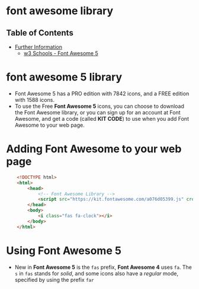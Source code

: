 # font awesome library

## Table of Contents
- [Further Information]()
  - [w3 Schools - Font Awesome 5](https://www.w3schools.com/icons/fontawesome5_intro.asp)


# font awesome 5 library
* Font Awesome 5 has a PRO edition with 7842 icons, and a FREE edition with 1588 icons.
* To use the Free __Font Awesome 5__ icons, you can choose to download the Font Awesome library, or you can sign up for an account at Font Awesome, and get a code (called __KIT CODE__) to use when you add Font Awesome to your web page.

# Adding Font Awesome to your web page
```html
    <!DOCTYPE html>
    <html>
        <head>
            <!-- Font Awesome Library -->
            <script src="https://kit.fontawesome.com/a076d05399.js" crossorigin="anonymous"></script>
        </head>
        <body>
            <i class="fas fa-clock"></i>
        </body>
    </html>
```

# Using Font Awesome 5
* New in __Font Awesome 5__ is the `fas` prefix, __Font Awesome 4__ uses `fa`. The `s` in `fas` stands for _solid_, and some icons also have a _regular_ mode, specified by using the prefix `far`